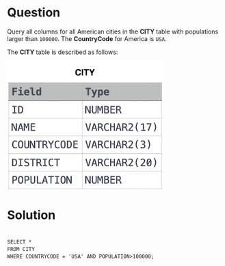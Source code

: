 <h1>Question</h1>
<p>Query all columns for all American cities in the <strong>CITY</strong> table with populations larger than <code>100000</code>. The <strong>CountryCode</strong> for America is <code>USA</code>. </p>

<p>The <strong>CITY</strong> table is described as follows:  </p>

<p><img src="https://github.com/1erkandogan/HackerRank/blob/main/_IMG_LIBRARY/sql_basic_select_1.jpg" alt="CITY.jpg" title=""></p>

<h1>Solution</h1>
<code>
SELECT *
FROM CITY
WHERE COUNTRYCODE = 'USA' AND POPULATION>100000;
</code>